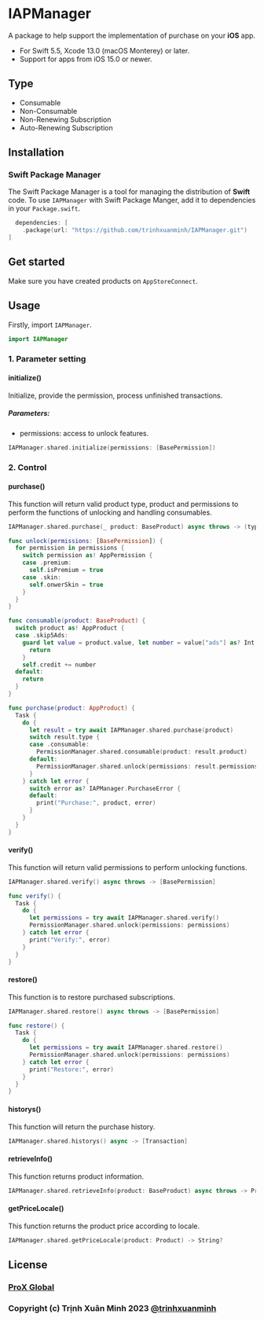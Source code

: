 # IAPManager

A package to help support the implementation of purchase on your **iOS** app.
- For Swift 5.5, Xcode 13.0 (macOS Monterey) or later.
- Support for apps from iOS 15.0 or newer.

## Type
- Consumable
- Non-Consumable
- Non-Renewing Subscription
- Auto-Renewing Subscription

## Installation

### Swift Package Manager

The Swift Package Manager is a tool for managing the distribution of **Swift** code. To use `IAPManager` with Swift Package Manger, add it to dependencies in your `Package.swift`.
```swift
  dependencies: [
    .package(url: "https://github.com/trinhxuanminh/IAPManager.git")
]
```

## Get started
Make sure you have created products on `AppStoreConnect`.

## Usage
Firstly, import `IAPManager`.
```swift
import IAPManager
```

### 1. Parameter setting

#### initialize()
Initialize, provide the permission, process unfinished transactions.

##### Parameters:
- permissions: access to unlock features.
```swift
IAPManager.shared.initialize(permissions: [BasePermission])
```

### 2. Control

#### purchase()
This function will return valid product type, product and permissions to perform the functions of unlocking and handling consumables.
```swift
IAPManager.shared.purchase(_ product: BaseProduct) async throws -> (type: Product.ProductType, product: BaseProduct, permissions: [BasePermission])
```
```swift
func unlock(permissions: [BasePermission]) {
  for permission in permissions {
    switch permission as! AppPermission {
    case .premium:
      self.isPremium = true
    case .skin:
      self.onwerSkin = true
    }
  }
}
```
```swift
func consumable(product: BaseProduct) {
  switch product as! AppProduct {
  case .skip5Ads:
    guard let value = product.value, let number = value["ads"] as? Int else {
      return
    }
    self.credit += number
  default:
    return
  }
}
```
```swift
func purchase(product: AppProduct) {
  Task {
    do {
      let result = try await IAPManager.shared.purchase(product)
      switch result.type {
      case .consumable:
        PermissionManager.shared.consumable(product: result.product)
      default:
        PermissionManager.shared.unlock(permissions: result.permissions)
      }
    } catch let error {
      switch error as? IAPManager.PurchaseError {
      default:
        print("Purchase:", product, error)
      }
    }
  }
}
```

#### verify()
This function will return valid permissions to perform unlocking functions.
```swift
IAPManager.shared.verify() async throws -> [BasePermission]
```
```swift
func verify() {
  Task {
    do {
      let permissions = try await IAPManager.shared.verify()
      PermissionManager.shared.unlock(permissions: permissions)
    } catch let error {
      print("Verify:", error)
    }
  }
}
```

#### restore()
This function is to restore purchased subscriptions.
```swift
IAPManager.shared.restore() async throws -> [BasePermission]
```
```swift
func restore() {
  Task {
    do {
      let permissions = try await IAPManager.shared.restore()
      PermissionManager.shared.unlock(permissions: permissions)
    } catch let error {
      print("Restore:", error)
    }
  }
}
```

#### historys()
This function will return the purchase history.
```swift
IAPManager.shared.historys() async -> [Transaction]
```

#### retrieveInfo()
This function returns product information.
```swift
IAPManager.shared.retrieveInfo(product: BaseProduct) async throws -> Product
```

#### getPriceLocale()
This function returns the product price according to locale.
```swift
IAPManager.shared.getPriceLocale(product: Product) -> String?
```

## License
### [ProX Global](https://proxglobal.com)
### Copyright (c) Trịnh Xuân Minh 2023 [@trinhxuanminh](minhtx@proxglobal.com)
